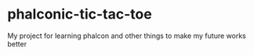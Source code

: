 # phalconic-tic-tac-toe
My project for learning phalcon and other things to make my future works better

